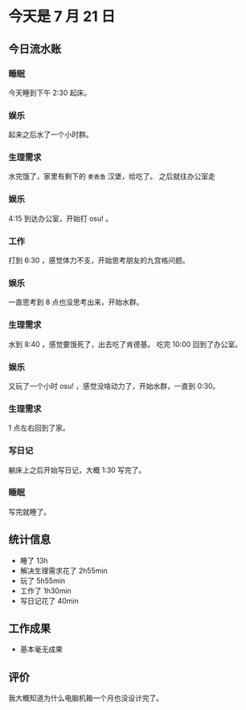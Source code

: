 # 今天是 7 月 21 日

## 今日流水账

### 睡眠

今天睡到下午 2:30 起床。

### 娱乐

起来之后水了一个小时群。

### 生理需求

水完饿了，家里有剩下的 `麦香鱼` 汉堡，给吃了。
之后就往办公室走

### 娱乐

4:15 到达办公室，开始打 osu! 。

### 工作

打到 6:30 ，感觉体力不支，开始思考朋友的九宫格问题。

### 娱乐

一直思考到 8 点也没思考出来，开始水群。

### 生理需求

水到 8:40 ，感觉要饿死了，出去吃了肯德基。
吃完 10:00 回到了办公室。

### 娱乐

又玩了一个小时 osu! ，感觉没啥动力了，开始水群，一直到 0:30。

### 生理需求

1 点左右回到了家。

### 写日记

躺床上之后开始写日记，大概 1:30 写完了。

### 睡眠

写完就睡了。

## 统计信息

- 睡了 $13 \mathrm{h}$
- 解决生理需求花了 $2 \mathrm{h} 55 \mathrm{min}$
- 玩了 $5 \mathrm{h} 55 \mathrm{min}$
- 工作了 $1 \mathrm{h} 30 \mathrm{min}$
- 写日记花了 $40 \mathrm{min}$

## 工作成果

- 基本毫无成果

## 评价

我大概知道为什么电脑机箱一个月也没设计完了。
